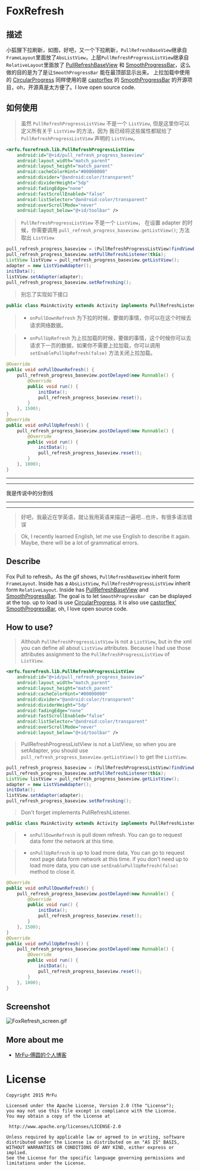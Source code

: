FoxRefresh
=====================


## 描述

小狐狸下拉刷新，如图，好吧，又一个下拉刷新，`PullRefreshBaseView`继承自`FrameLayout`里面放了`AbsListView`，上层`PullRefreshProgressListView`继承自`RelativeLayout`里面放了 [PullRefreshBaseView](https://github.com/MrFuFuFu/MrFuPullToRefresh) 和 [SmoothProgressBar](https://github.com/castorflex/SmoothProgressBar)，这么做的目的是为了是让`SmoothProgressBar` 能在最顶部显示出来。 上拉加载中使用的 [CircularProgress](https://github.com/castorflex/SmoothProgressBar) 同样使用的是 [castorflex](https://github.com/castorflex) 的 [SmoothProgressBar](https://github.com/castorflex/SmoothProgressBar) 的开源项目，oh，开源真是太方便了。I love open source code.

## 如何使用

>虽然 `PullRefreshProgressListView` 不是一个 `ListView`, 但是这里你可以定义所有关于 `ListView` 的方法，因为 我已经将这些属性都赋给了 `PullRefreshProgressListView` 声明的 `ListView`。

```xml
<mrfu.foxrefresh.lib.PullRefreshProgressListView
    android:id="@+id/pull_refresh_progress_baseview"
    android:layout_width="match_parent"
    android:layout_height="match_parent"
    android:cacheColorHint="#00000000"
    android:divider="@android:color/transparent"
    android:dividerHeight="5dp"
    android:fadingEdge="none"
    android:fastScrollEnabled="false"
    android:listSelector="@android:color/transparent"
    android:overScrollMode="never"
    android:layout_below="@+id/toolbar" />
```

>`PullRefreshProgressListView` 不是一个 `ListView`， 在设置 adapter 的时候，你需要调用 `pull_refresh_progress_baseview.getListView()`; 方法取出 `ListView`

```java
pull_refresh_progress_baseview = (PullRefreshProgressListView)findViewById(R.id.pull_refresh_progress_baseview);
pull_refresh_progress_baseview.setPullRefreshListener(this);
ListView listView = pull_refresh_progress_baseview.getListView();
adapter = new ListViewAdapter();
initData();
listView.setAdapter(adapter);
pull_refresh_progress_baseview.setRefreshing();
```

>别忘了实现如下接口

```java
public class MainActivity extends Activity implements PullRefreshListener{
```

>* `onPullDownRefresh` 为下拉的时候，要做的事情，你可以在这个时候去请求网络数据。

>* `onPullUpRefresh` 为上拉加载的时候，要做的事情，这个时候你可以去请求下一页的数据，如果你不需要上拉加载，你可以调用 `setEnablePullUpRefresh(false)` 方法关闭上拉加载。

```java
@Override
public void onPullDownRefresh() {
    pull_refresh_progress_baseview.postDelayed(new Runnable() {
        @Override
        public void run() {
            initData();
            pull_refresh_progress_baseview.reset();
        }
    }, 1500);
}
@Override
public void onPullUpRefresh() {
    pull_refresh_progress_baseview.postDelayed(new Runnable() {
        @Override
        public void run() {
            initData();
            pull_refresh_progress_baseview.reset();
        }
    }, 1000);
}
```

***
***
我是传说中的分割线
***
***


> 好吧，我最近在学英语，就让我用英语来描述一遍吧...也许，有很多语法错误

> Ok, I recently learned English, let me use English to describe it again. Maybe, there will be a lot of grammatical errors.

## Describe

Fox Pull to refresh，As the gif shows, `PullRefreshBaseView` inherit form `FrameLayout`. Inside has a `AbsListView`, `PullRefreshProgressListView` inherit form `RelativeLayout`. Inside has [PullRefreshBaseView](https://github.com/MrFuFuFu/MrFuPullToRefresh) and [SmoothProgressBar](https://github.com/castorflex/SmoothProgressBar). The goal is to let `SmoothProgressBar ` can be displayed at the top. up to load is use [CircularProgress](https://github.com/castorflex/SmoothProgressBar). it is also use [castorflex'](https://github.com/castorflex) [SmoothProgressBar](https://github.com/castorflex/SmoothProgressBar), oh, I love open source code.


## How to use?

>Althouh `PullRefreshProgressListView` is not a `ListView`, but in the xml you can define all about `ListView` attributes. Because I had use those attributes assignment to the `PullRefreshProgressListView` of `ListView`.

```xml
<mrfu.foxrefresh.lib.PullRefreshProgressListView
    android:id="@+id/pull_refresh_progress_baseview"
    android:layout_width="match_parent"
    android:layout_height="match_parent"
    android:cacheColorHint="#00000000"
    android:divider="@android:color/transparent"
    android:dividerHeight="5dp"
    android:fadingEdge="none"
    android:fastScrollEnabled="false"
    android:listSelector="@android:color/transparent"
    android:overScrollMode="never"
    android:layout_below="@+id/toolbar" />
```

>PullRefreshProgressListView is not a ListView, so when you are setAdapter, you should use `pull_refresh_progress_baseview.getListView()` to get the `ListView`.


```java
pull_refresh_progress_baseview = (PullRefreshProgressListView)findViewById(R.id.pull_refresh_progress_baseview);
pull_refresh_progress_baseview.setPullRefreshListener(this);
ListView listView = pull_refresh_progress_baseview.getListView();
adapter = new ListViewAdapter();
initData();
listView.setAdapter(adapter);
pull_refresh_progress_baseview.setRefreshing();
```

>Don't forget implements PullRefreshListener.

```java
public class MainActivity extends Activity implements PullRefreshListener{
```

>* `onPullDownRefresh` is pull down refresh. You can go to request data fomr the network at this time.

>* `onPullUpRefresh` is up to load more data, You can go to request next page data form network at this time. if you don't need up to load more data, you can use `setEnablePullUpRefresh(false)` method to  close it.

```java
@Override
public void onPullDownRefresh() {
    pull_refresh_progress_baseview.postDelayed(new Runnable() {
        @Override
        public void run() {
            initData();
            pull_refresh_progress_baseview.reset();
        }
    }, 1500);
}
@Override
public void onPullUpRefresh() {
    pull_refresh_progress_baseview.postDelayed(new Runnable() {
        @Override
        public void run() {
            initData();
            pull_refresh_progress_baseview.reset();
        }
    }, 1000);
}
```



## Screenshot

![FoxRefresh_screen.gif](img/FoxRefresh_screen.gif)

## More about me

* [MrFu-傅圆的个人博客](http://mrfu.me/)

License
============

    Copyright 2015 MrFu

	Licensed under the Apache License, Version 2.0 (the "License");
	you may not use this file except in compliance with the License.
	You may obtain a copy of the License at

     http://www.apache.org/licenses/LICENSE-2.0

	Unless required by applicable law or agreed to in writing, software
	distributed under the License is distributed on an "AS IS" BASIS,
	WITHOUT WARRANTIES OR CONDITIONS OF ANY KIND, either express or implied.
	See the License for the specific language governing permissions and
	limitations under the License.